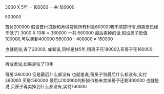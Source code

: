 3000 X 5年 = 180000
一共:180000

500000

首付200000
假设首付贷款和月供贷款所有利息60000(我不清楚行情,但感觉已经不低了)
3000 X 10年 = 360000
一共:560000
最后卖掉的话,假设房子贬值100000,可以卖到400000
560000 - 400000 = 160000

也就是说,省了20000.
或者说,同样是住5年,租房子花180000,买房子花160000.

-------------------------------------------------

再或者说,如果是住了10年

租房:360000
	但是最后什么都没有
	也就是说,租房子到最后什么都没有,实付360000
买房:560000
	最后以100000的折损价格来卖掉房子还剩400000
	也就是说,买房子再卖掉到什么都没有,实付160000